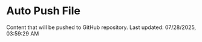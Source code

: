 # Auto Push File

Content that will be pushed to GitHub repository.
Last updated: 07/28/2025, 03:59:29 AM